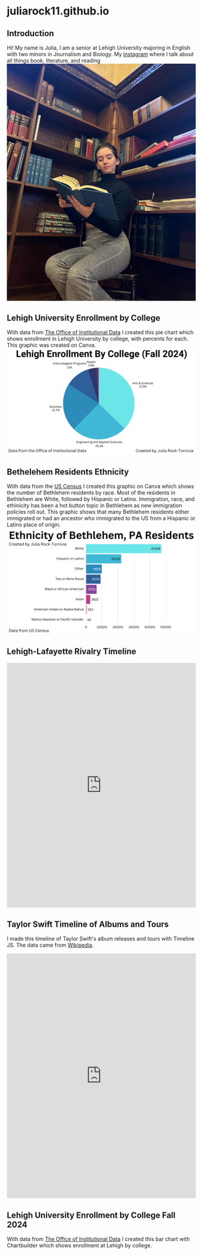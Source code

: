 # juliarock11.github.io
## Introduction
Hi! My name is Julia, I am a senior at Lehigh University majoring in English with two minors in Journalism and Biology. 
My [instagram](https://www.instagram.com/jules.reads.books?igsh=MTl1MnNha2tmeTI3MQ%3D%3D&utm_source=qr) where I talk about all things book, literature, and reading 
![mypicture](https://github.com/juliarock11/juliarock11.github.io/blob/main/AE5E4963-75B7-4556-B4E9-0B48BC868C58.JPG?raw=true)

## Lehigh University Enrollment by College
With data from [The Office of Institutional Data](https://data.lehigh.edu/sites/data.lehigh.edu/files/LUprofile_2024.pdf) I created this pie chart which shows enrollment in Lehigh University by college, with percents for each. This graphic was created on Canva.  
![info](https://github.com/juliarock11/juliarock11.github.io/blob/main/Info.png?raw=true)

## Bethelehem Residents Ethnicity
With data from the [US Census](https://data.census.gov/profile/Bethlehem_city,_Pennsylvania?g=160XX00US4206088#race-and-ethnicity) I created this graphic on Canva which shows the number of Bethlehem residents by race. Most of the residents in Bethlehem are White, followed by Hispanic or Latino. Immigration, race, and ethinicity has been a hot button topic in Bethlehem as new immigration policies roll out. This graphic shows that many Bethlehem residents either immigrated or had an ancestor who immigrated to the US from a Hispanic or Latino place of origin. 
![ethnicity](https://github.com/juliarock11/juliarock11.github.io/blob/main/ethnicity.png?raw=true) 

## Lehigh-Lafayette Rivalry Timeline
<iframe src='https://cdn.knightlab.com/libs/timeline3/latest/embed/index.html?source=1jMF67cvQMjzUr0NOeRAfTD0y8Ho6UP4NPu53b0ugJRY&font=Default&lang=en&initial_zoom=2&height=650' width='100%' height='650' webkitallowfullscreen mozallowfullscreen allowfullscreen frameborder='0'></iframe> 

## Taylor Swift Timeline of Albums and Tours

I made this timeline of Taylor Swift's album releases and tours with Timeline JS. The data came from [Wikipedia](https://en.wikipedia.org/wiki/Taylor_Swift). 
<iframe src='https://cdn.knightlab.com/libs/timeline3/latest/embed/index.html?source=1Vx1Gn3CWAsFzQm5moPWlkEr76efxj1dBnH7FIA9L6_s&font=Default&lang=en&initial_zoom=2&height=650' width='100%' height='650' webkitallowfullscreen mozallowfullscreen allowfullscreen frameborder='0'></iframe>

## Lehigh University Enrollment by College Fall 2024
With data from [The Office of Institutional Data](https://data.lehigh.edu/sites/data.lehigh.edu/files/LUprofile_2024.pdf) I created this bar chart with Chartbuilder which shows enrollment at Lehigh by college. 

